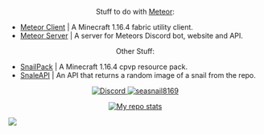 <p align="center">
  Stuff to do with <a href="https://github.com/MeteorDevelopment">Meteor</a>: <br>
  <ul>
    <li><a href="https://github.com/MeteorDevelopment/meteor-client">Meteor Client</a> | A Minecraft 1.16.4 fabric utility client.</li>
    <li><a href="https://github.com/MeteorDevelopment/meteor-server">Meteor Server</a> | A server for Meteors Discord bot, website and API.</li>
  </ul>
</p>

<p align="center">
  Other Stuff:<br>
  <ul>
    <li><a href="https://github.com/seasnail8169/SnailPack">SnailPack</a> | A Minecraft 1.16.4 cpvp resource pack.</li>
    <li><a href="https://github.com/seasnail8169/seasnail8169">SnaleAPI</a> | An API that returns a random image of a snail from the repo.</li>
  </ul>
</p>

<p align="center">
  <a href="https://discord.com/invite/Pta3APY"><img alt="Discord" src="https://img.shields.io/badge/Discord-seasnail's shell-blue?style=flat-square&logo=discord"/>
   <img src="https://komarev.com/ghpvc/?username=seasnail8169" alt="seasnail8169"/>
</p>

<p align="center">
<img alt="My repo stats" src="https://github-readme-stats.vercel.app/api?username=seasnail8169&show_icons=true&theme=radical">
</p>

![](https://hit.yhype.me/github/profile?user_id=17166139)
